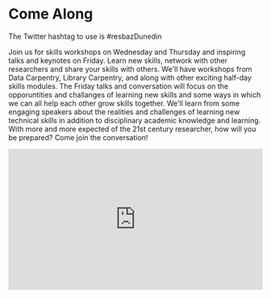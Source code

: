 # Come Along
<!--<p>Registration has opened and you can <a href='https://docs.google.com/forms/d/e/1FAIpQLSc5IVxacgAeJsJFSGYQIvVIyWIjrzzp5sDCAyWtaaQNWTLYMQ/viewform'>register here</a>!</p>
-->
<p>The Twitter hashtag to use is #resbazDunedin</p>

<p>Join us for skills workshops on Wednesday and Thursday and inspiring talks and keynotes on Friday. Learn new skills, network with other researchers and share your skills with others. We'll have workshops from Data Carpentry, Library Carpentry, and along with other exciting half-day skills modules.  The Friday talks and conversation will focus on the opporuntities and challanges of learning new skills and some ways in which we can all help each other grow skills together. We'll learn from some engaging speakers about the realities and challenges of learning new technical skills in addition to disciplinary academic knowledge and learning. With more and more expected of the 21st century researcher, how will you be prepared? Come join the conversation!</p>

<p>
<iframe src="https://www.eventbrite.com/tickets-external?eid=47451659190&ref=etckt" frameborder="0" width="100%" height="280px" scrolling="auto"> </iframe> </p>
  
 
